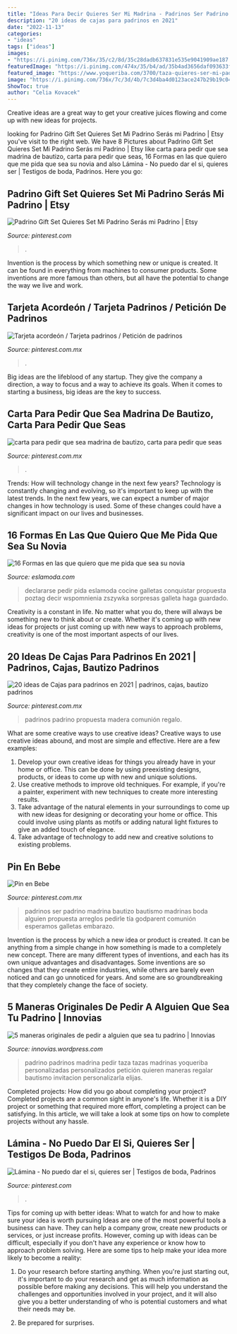 ```yaml
---
title: "Ideas Para Decir Quieres Ser Mi Madrina - Padrinos Ser Padrino Madrina Bautizo Bautismo Madrinas Boda Alguien Propuesta Arreglos Pedirle Tía Godparent Comunión Esperamos Galletas Embarazo"
description: "20 ideas de cajas para padrinos en 2021"
date: "2022-11-13"
categories:
- "ideas"
tags: ["ideas"]
images:
- "https://i.pinimg.com/736x/35/c2/8d/35c28dadb637831e535e9041909ae187.jpg"
featuredImage: "https://i.pinimg.com/474x/35/b4/ad/35b4ad3656daf093633f8123537ea4fb.jpg"
featured_image: "https://www.yoqueriba.com/3700/taza-quieres-ser-mi-padrino.jpg"
image: "https://i.pinimg.com/736x/7c/3d/4b/7c3d4ba4d0123ace247b29b19c04db3b.jpg"
ShowToc: true
author: "Celia Kovacek"
---
```



Creative ideas are a great way to get your creative juices flowing and come up with new ideas for projects.

	

		
looking for Padrino Gift Set Quieres Set Mi Padrino Serás mi Padrino | Etsy you've visit to the right web. We have 8 Pictures about Padrino Gift Set Quieres Set Mi Padrino Serás mi Padrino | Etsy like carta para pedir que sea madrina de bautizo, carta para pedir que seas, 16 Formas en las que quiero que me pida que sea su novia and also Lámina - No puedo dar el si, quieres ser | Testigos de boda, Padrinos. Here you go:
		
    
## Padrino Gift Set Quieres Set Mi Padrino Serás Mi Padrino | Etsy

<img loading=lazy src="https://i.pinimg.com/736x/7c/3d/4b/7c3d4ba4d0123ace247b29b19c04db3b.jpg" onerror="this.onerror=null;this.src='https://tse2.mm.bing.net/th?id=OIP.1mOFhjW6wTcjh9wVOaZOsQHaHa&amp;pid=15.1';" alt="Padrino Gift Set Quieres Set Mi Padrino Serás mi Padrino | Etsy">

_Source: pinterest.com_

>. 

	

Invention is the process by which something new or unique is created. It can be found in everything from machines to consumer products. Some inventions are more famous than others, but all have the potential to change the way we live and work.

    
## Tarjeta Acordeón / Tarjeta Padrinos / Petición De Padrinos

<img loading=lazy src="https://i.pinimg.com/736x/08/e4/ea/08e4ea6e30f6f690ae3bb6d539d71101.jpg" onerror="this.onerror=null;this.src='https://tse1.mm.bing.net/th?id=OIP.JP4xZKITTNM-ExgrZlGXYAHaJ3&amp;pid=15.1';" alt="Tarjeta acordeón / Tarjeta padrinos / Petición de padrinos">

_Source: pinterest.com.mx_

>. 

	

Big ideas are the lifeblood of any startup. They give the company a direction, a way to focus and a way to achieve its goals. When it comes to starting a business, big ideas are the key to success.

    
## Carta Para Pedir Que Sea Madrina De Bautizo, Carta Para Pedir Que Seas

<img loading=lazy src="https://i.pinimg.com/736x/d0/35/64/d03564138dc45980d338884c710418a0.jpg" onerror="this.onerror=null;this.src='https://tse4.mm.bing.net/th?id=OIP.OeILPJQ1-pGdrOFRzXzYmwHaJ3&amp;pid=15.1';" alt="carta para pedir que sea madrina de bautizo, carta para pedir que seas">

_Source: pinterest.com.mx_

>. 

	

Trends: How will technology change in the next few years?
Technology is constantly changing and evolving, so it's important to keep up with the latest trends. In the next few years, we can expect a number of major changes in how technology is used. Some of these changes could have a significant impact on our lives and businesses.

    
## 16 Formas En Las Que Quiero Que Me Pida Que Sea Su Novia

<img loading=lazy src="http://eslamoda.com/wp-content/uploads/sites/2/2015/10/mi-novia.jpg" onerror="this.onerror=null;this.src='https://tse1.mm.bing.net/th?id=OIP.bxTLMKOd7Dx_s1W6FMjR0QHaJ4&amp;pid=15.1';" alt="16 Formas en las que quiero que me pida que sea su novia">

_Source: eslamoda.com_

>declararse pedir pida eslamoda cocine galletas conquistar propuesta poztag decir wspomnienia zszywka sorpresas galleta haga guardado. 

	

Creativity is a constant in life. No matter what you do, there will always be something new to think about or create. Whether it's coming up with new ideas for projects or just coming up with new ways to approach problems, creativity is one of the most important aspects of our lives.

    
## 20 Ideas De Cajas Para Padrinos En 2021 | Padrinos, Cajas, Bautizo Padrinos

<img loading=lazy src="https://i.pinimg.com/474x/35/b4/ad/35b4ad3656daf093633f8123537ea4fb.jpg" onerror="this.onerror=null;this.src='https://tse3.mm.bing.net/th?id=OIP.lsrUa1sqrLSrpBB4bVxmiwAAAA&amp;pid=15.1';" alt="20 ideas de Cajas para padrinos en 2021 | padrinos, cajas, bautizo padrinos">

_Source: pinterest.com.mx_

>padrinos padrino propuesta madera comunión regalo. 

	

What are some creative ways to use creative ideas?
Creative ways to use creative ideas abound, and most are simple and effective. Here are a few examples: 
1. Develop your own creative ideas for things you already have in your home or office. This can be done by using preexisting designs, products, or ideas to come up with new and unique solutions. 
2. Use creative methods to improve old techniques. For example, if you're a painter, experiment with new techniques to create more interesting results. 
3. Take advantage of the natural elements in your surroundings to come up with new ideas for designing or decorating your home or office. This could involve using plants as motifs or adding natural light fixtures to give an added touch of elegance. 
4. Take advantage of technology to add new and creative solutions to existing problems.

    
## Pin En Bebe

<img loading=lazy src="https://i.pinimg.com/736x/35/c2/8d/35c28dadb637831e535e9041909ae187.jpg" onerror="this.onerror=null;this.src='https://tse3.mm.bing.net/th?id=OIP.3ScQyddwGPD-MWGXzqdqZAHaJ3&amp;pid=15.1';" alt="Pin en Bebe">

_Source: pinterest.com.mx_

>padrinos ser padrino madrina bautizo bautismo madrinas boda alguien propuesta arreglos pedirle tía godparent comunión esperamos galletas embarazo. 

	

Invention is the process by which a new idea or product is created. It can be anything from a simple change in how something is made to a completely new concept. There are many different types of inventions, and each has its own unique advantages and disadvantages. Some inventions are so changes that they create entire industries, while others are barely even noticed and can go unnoticed for years. And some are so groundbreaking that they completely change the face of society.

    
## 5 Maneras Originales De Pedir A Alguien Que Sea Tu Padrino | Innovias

<img loading=lazy src="https://www.yoqueriba.com/3700/taza-quieres-ser-mi-padrino.jpg" onerror="this.onerror=null;this.src='https://tse2.mm.bing.net/th?id=OIP.x9MGb-qgA6wdat_nEF1otwHaHa&amp;pid=15.1';" alt="5 maneras originales de pedir a alguien que sea tu padrino | Innovias">

_Source: innovias.wordpress.com_

>padrino padrinos madrina pedir taza tazas madrinas yoqueriba personalizadas personalizados petición quieren maneras regalar bautismo invitacion personalizarla elijas. 

	

Completed projects: How did you go about completing your project?
Completed projects are a common sight in anyone's life. Whether it is a DIY project or something that required more effort, completing a project can be satisfying. In this article, we will take a look at some tips on how to complete projects without any hassle.

    
## Lámina - No Puedo Dar El Si, Quieres Ser | Testigos De Boda, Padrinos

<img loading=lazy src="https://i.pinimg.com/736x/11/4f/a4/114fa485c648d9cee511d4a5705e5ddb.jpg" onerror="this.onerror=null;this.src='https://tse3.mm.bing.net/th?id=OIP.xisifde2KND-Rya-1IQ4DAHaHa&amp;pid=15.1';" alt="Lámina - No puedo dar el si, quieres ser | Testigos de boda, Padrinos">

_Source: pinterest.com_

>. 

	

Tips for coming up with better ideas: What to watch for and how to make sure your idea is worth pursuing
Ideas are one of the most powerful tools a business can have. They can help a company grow, create new products or services, or just increase profits. However, coming up with ideas can be difficult, especially if you don't have any experience or know how to approach problem solving. Here are some tips to help make your idea more likely to become a reality:
1. Do your research before starting anything. When you're just starting out, it's important to do your research and get as much information as possible before making any decisions. This will help you understand the challenges and opportunities involved in your project, and it will also give you a better understanding of who is potential customers and what their needs may be.

2. Be prepared for surprises.

